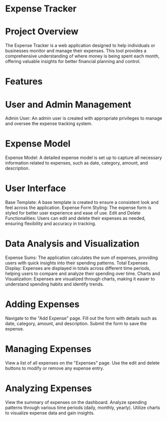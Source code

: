 # Expense Tracker
# Project Overview
The Expense Tracker is a web application designed to help individuals or businesses monitor and manage their expenses. This tool provides a comprehensive understanding of where money is being spent each month, offering valuable insights for better financial planning and control.

# Features
# User and Admin Management
Admin User: An admin user is created with appropriate privileges to manage and oversee the expense tracking system.

# Expense Model
Expense Model: A detailed expense model is set up to capture all necessary information related to expenses, such as date, category, amount, and description.

# User Interface
 Base Template: A base template is created to ensure a consistent look and feel across the application.
 Expense Form Styling: The expense form is styled for better user experience and ease of use.
 Edit and Delete Functionalities: Users can edit and delete their expenses as needed, ensuring flexibility and accuracy in tracking.

# Data Analysis and Visualization
 Expense Sums: The application calculates the sum of expenses, providing users with quick insights into their spending patterns.
 Total Expenses Display: Expenses are displayed in totals across different time periods, helping users to compare and analyze their spending over time.
 Charts and Visualization: Expenses are visualized through charts, making it easier to understand spending habits and identify trends.

# Adding Expenses
Navigate to the "Add Expense" page.
Fill out the form with details such as date, category, amount, and description.
Submit the form to save the expense.

# Managing Expenses
View a list of all expenses on the "Expenses" page.
Use the edit and delete buttons to modify or remove any expense entry.

# Analyzing Expenses
View the summary of expenses on the dashboard.
Analyze spending patterns through various time periods (daily, monthly, yearly).
Utilize charts to visualize expense data and gain insights.

